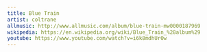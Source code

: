 ```yaml
---
title: Blue Train
artist: coltrane
allmusic: http://www.allmusic.com/album/blue-train-mw0000187969
wikipedia: https://en.wikipedia.org/wiki/Blue_Train_%28album%29
youtube: https://www.youtube.com/watch?v=i6k8mdhUr0w
---
```

